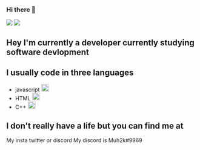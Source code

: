 ### Hi there 👋
![](https://hit.yhype.me/github/profile?account_id=71465760)
![](https://komarev.com/ghpvc/?username=mu2hk&color=blueviolet)
## Hey I'm currently a developer currently studying software devlopment

## I usually code in three languages
* javascript <img src="https://miro.medium.com/max/1838/1*6ahbWjp_g9hqhaTDSJOL1Q.png" alt="javascript LOGO" width="20" height="20"/>
* HTML <img src="https://cdn0.iconfinder.com/data/icons/IS_html5-icons/512/logo.png" alt="HTML LOGO" width="20" height="20"/>
* C++ <img src="https://upload.wikimedia.org/wikipedia/commons/thumb/1/18/ISO_C%2B%2B_Logo.svg/1200px-ISO_C%2B%2B_Logo.svg.png" alt="HTML LOGO" width="20" height="20"/>

## I don't really have a life but you can find me at 
My insta twitter or discord
My discord is Muh2k#9969
